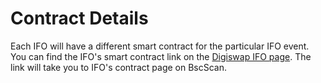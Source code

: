 # Contract Details

Each IFO will have a different smart contract for the particular IFO event. You can find the IFO's smart contract link on the [Digiswap IFO page](https://pancakeswap.finance/ifo). The link will take you to IFO's contract page on BscScan.

